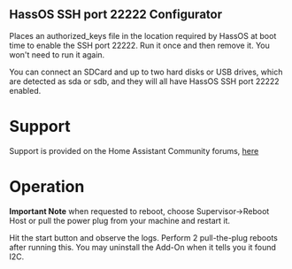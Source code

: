 
## HassOS SSH port 22222 Configurator
Places an authorized_keys file in the location required by HassOS at boot time to enable the SSH port 22222.  Run it once and then remove it.  You won't need to run it again. 

You can connect an SDCard and up to two hard disks or USB drives, which are detected as sda or sdb, and they will all have HassOS SSH port 22222 enabled. 

# Support
Support is provided on the Home Assistant Community forums, [here](https://community.home-assistant.io/t/add-on-hassos-ssh-port-22222-configurator/264109)

# Operation
**Important Note** when requested to reboot, choose Supervisor->Reboot Host or pull the power plug from your machine and restart it. 

Hit the start button and observe the logs.   Perform 2 pull-the-plug reboots after running this.  You may uninstall the Add-On when it tells you it found I2C. 

